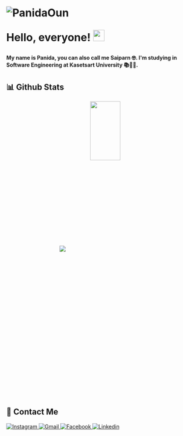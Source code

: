 # <img src="https://komarev.com/ghpvc/?username=PanidaOun&label=Profile%20views&color=0e75b6&style=flat" alt="PanidaOun" /> </p> Hello, everyone! <img src="https://raw.githubusercontent.com/MartinHeinz/MartinHeinz/master/wave.gif" width="30px"> <p align="left"> 
#### My name is Panida, you can also call me Saiparn :nerd_face:. I'm studying in Software Engineering at Kasetsart University :books::woman_technologist:.
## :bar_chart: Github Stats
<p align="center">
  <img align="center" src="https://github-readme-stats.vercel.app/api?username=PanidaOun&show_icons=true&theme=onedark&line_height=21"/>
  <a href="https://github.com/anuraghazra/github-readme-stats">
    <img align="center" width="40%" height="20%" src="https://github-readme-stats.vercel.app/api/top-langs/?username=PanidaOun&langs_count=8&layout=compact&theme=onedark" />
  </a>
</p>

## :postbox: Contact Me
<p align="left">
<a href="https://www.instagram.com/saiparn_02/" target="blank">
    <img alt="Instagram" src="https://img.shields.io/badge/Instagram%20-%23E4405F.svg?&style=for-the-badge&logo=Instagram&logoColor=white"/>
</a>
<a href="mailto:%20panida.ou@ku.th" target="blank">
    <img alt="Gmail" src="https://img.shields.io/badge/Gmail-D14836?style=for-the-badge&logo=gmail&logoColor=white" />
</a> 
<a href="https://www.facebook.com/profile.php?id=100006175367918" target="blank">
    <img alt="Facebook" src="https://img.shields.io/badge/Facebook%20-%231877F2.svg?&style=for-the-badge&logo=Facebook&logoColor=white"/>
</a> 
<a href="https://www.linkedin.com/in/panida-ounnaitam-b56713223/" target="blank">
    <img alt="Linkedin" src="https://img.shields.io/badge/LinkedIn-0077B5?style=for-the-badge&logo=linkedin&logoColor=white"/>
</a> 

</p>




